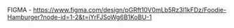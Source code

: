 FIGMA - https://www.figma.com/design/pGRft10V0mLb5Rz3l1kFDz/Foodie-Hamburger?node-id=1-2&t=iYrFJSoWg6B1KoBU-1
